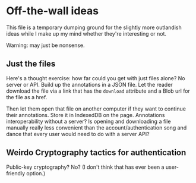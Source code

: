 # Off-the-wall ideas

This file is a temporary dumping ground for the slightly more outlandish ideas while I make up my mind whether they're interesting or not.

Warning: may just be nonsense.

## Just the files

Here's a thought exercise: how far could you get with just files alone? No server or API. Build up the annotations in a JSON file. Let the reader download the file via a link that has the `download` attribute and a Blob url for the file as a href.

Then let them open that file on another computer if they want to continue their annotations. Store it in IndexedDB on the page. Annotations interoperability without a server? Is opening and downloading a file manually really less convenient than the account/authentication song and dance that every user would need to do with a server API?

## Weirdo Cryptography tactics for authentication

Public-key cryptography? No? (I don't think that has ever been a user-friendly option.)
